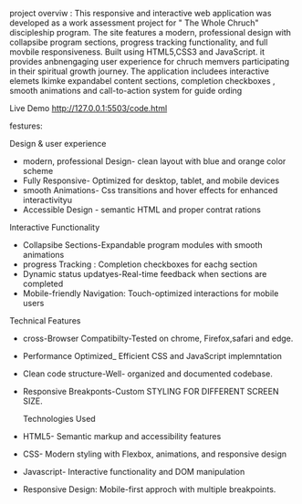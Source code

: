 project overviw :
This responsive and interactive web application was developed as a work assessment project for " The Whole Chruch" discipleship program. The site features a modern, professional design with collapsibe program sections, progress tracking functionality, and full movbile responsiveness. Built using HTML5,CSS3  and JavaScript. it provides anbnengaging user experience for chruch memvers participating in their spiritual growth journey. The application includees interactive elemets lkimke  expandabel content sections, completion checkboxes , smooth animations and call-to-action system for guide ording

Live Demo
http://127.0.0.1:5503/code.html 

festures:

Design & user experience 
* modern, professional Design- clean layout with blue and orange color scheme
* Fully Responsive- Optimized for desktop, tablet, and mobile devices
* smooth Animations- Css transitions and hover effects for enhanced interactivityu
* Accessible Design - semantic HTML and proper contrat rations

Interactive Functionality
* Collapsibe Sections-Expandable program modules with smooth animations
* progress Tracking : Completion checkboxes for eachg section
* Dynamic status updatyes-Real-time feedback when sections are completed
* Mobile-friendly Navigation: Touch-optimized interactions for mobile users

Technical Features
* cross-Browser Compatibilty-Tested on chrome, Firefox,safari and edge.
* Performance Optimized_ Efficient CSS and JavaScript implemntation
* Clean code structure-Well- organized and documented codebase.
* Responsive Breakponts-Custom STYLING FOR DIFFERENT SCREEN SIZE.

  Technologies Used
* HTML5- Semantic markup and accessibility features
* CSS- Modern styling with Flexbox, animations, and responsive design
* Javascript- Interactive functionality and DOM manipulation
* Responsive Design: Mobile-first approch with multiple breakpoints.
